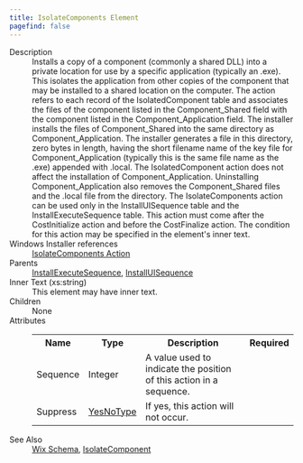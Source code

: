 ```yaml
---
title: IsolateComponents Element
pagefind: false
---
```

<dl>
  <dt>Description</dt>
  <dd>Installs a copy of a component (commonly a shared DLL) into a private location for use by a specific application (typically an .exe).  This isolates the application from other copies of the component that may be installed to a shared location on the computer.  The action refers to each record of the IsolatedComponent table and associates the files of the component listed in the Component_Shared field with the component listed in the Component_Application field.  The installer installs the files of Component_Shared into the same directory as Component_Application.  The installer generates a file in this directory, zero bytes in length, having the short filename name of the key file for Component_Application (typically this is the same file name as the .exe) appended with .local.  The IsolatedComponent action does not affect the installation of Component_Application.  Uninstalling Component_Application also removes the Component_Shared files and the .local file from the directory.  The IsolateComponents action can be used only in the InstallUISequence table and the InstallExecuteSequence table.  This action must come after the CostInitialize action and before the CostFinalize action.  The condition for this action may be specified in the element's inner text.</dd>
  <dt>Windows Installer references</dt>
  <dd>
    <a href="http://msdn.microsoft.com/library/aa369561.aspx" target="_blank">IsolateComponents Action</a>
  </dd>
  <dt>Parents</dt>
  <dd>
    <a href="../installexecutesequence/">InstallExecuteSequence</a>, <a href="../installuisequence/">InstallUISequence</a></dd>
  <dt>Inner Text (xs:string)</dt>
  <dd>This element may have inner text.</dd>
  <dt>Children</dt>
  <dd>None</dd>
  <dt>Attributes</dt>
  <dd>
    <table cellspacing="0" cellpadding="0" class="schema">
      <tr>
        <th width="15%">Name</th>
        <th width="15%">Type</th>
        <th width="65%">Description</th>
        <th width="15%">Required</th>
      </tr>
      <tr>
        <td>Sequence</td>
        <td>Integer</td>
        <td>A value used to indicate the position of this action in a sequence.</td>
        <td>&nbsp;</td>
      </tr>
      <tr>
        <td>Suppress</td>
        <td><a href="../simple_type_yesnotype/">YesNoType</a></td>
        <td>If yes, this action will not occur.</td>
        <td>&nbsp;</td>
      </tr>
    </table>
  </dd>
  <dt>See Also</dt>
  <dd>
    <a href="../">Wix Schema</a>, <a href="../isolatecomponent/">IsolateComponent</a></dd>
</dl>
